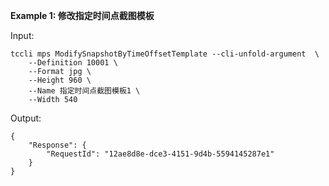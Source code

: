 **Example 1: 修改指定时间点截图模板**



Input: 

```
tccli mps ModifySnapshotByTimeOffsetTemplate --cli-unfold-argument  \
    --Definition 10001 \
    --Format jpg \
    --Height 960 \
    --Name 指定时间点截图模板1 \
    --Width 540
```

Output: 
```
{
    "Response": {
        "RequestId": "12ae8d8e-dce3-4151-9d4b-5594145287e1"
    }
}
```

